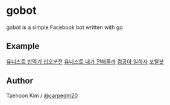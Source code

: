 gobot
=====

gobot is a simple Facebook bot written with go


Example
-------

[유니스트 밥먹기 십오분전](https://github.com/carpedm20/bap-15min-before/)
[유니스트 내가 전해줄까](https://github.com/carpedm20/UNIST-FedEx)
[컴공아 일하자](https://github.com/carpedm20/comgong-job)
[포탈봇](https://github.com/carpedm20/UNIST-portal-bot)


Author
------

Taehoon Kim / [@carpedm20](http://carpedm20.github.io/about/)